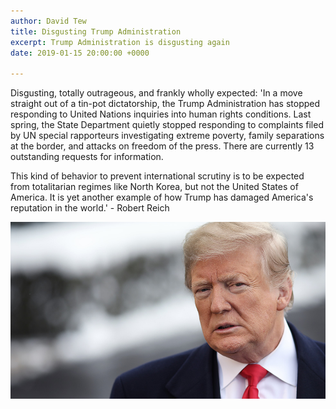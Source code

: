 ```yaml
---
author: David Tew
title: Disgusting Trump Administration
excerpt: Trump Administration is disgusting again
date: 2019-01-15 20:00:00 +0000

---
```

Disgusting, totally outrageous, and frankly wholly expected: 'In a move straight out of a tin-pot dictatorship, the Trump Administration has stopped responding to United Nations inquiries into human rights conditions. Last spring, the State Department quietly stopped responding to complaints filed by UN special rapporteurs investigating extreme poverty, family separations at the border, and attacks on freedom of the press. There are currently 13 outstanding requests for information.

This kind of behavior to prevent international scrutiny is to be expected from totalitarian regimes like North Korea, but not the United States of America. It is yet another example of how Trump has damaged America's reputation in the world.' - Robert Reich

![](/uploads/Trump.jpg)